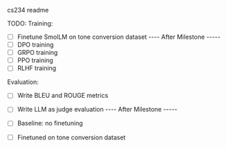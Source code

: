 cs234 readme

TODO:
Training:
- [ ] Finetune SmolLM on tone conversion dataset
---- After Milestone ----- 
- [ ] DPO training
- [ ] GRPO training
- [ ] PPO training
- [ ] RLHF training

Evaluation:
- [ ] Write BLEU and ROUGE metrics
- [ ] Write LLM as judge evaluation
---- After Milestone ----- 
- [ ] Baseline: no finetuning 
- [ ] Finetuned on tone conversion dataset

